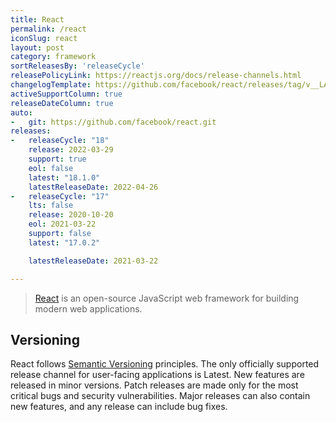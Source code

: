 ```yaml
---
title: React
permalink: /react
iconSlug: react
layout: post
category: framework
sortReleasesBy: 'releaseCycle'
releasePolicyLink: https://reactjs.org/docs/release-channels.html
changelogTemplate: https://github.com/facebook/react/releases/tag/v__LATEST__
activeSupportColumn: true
releaseDateColumn: true
auto:
-   git: https://github.com/facebook/react.git
releases:
-   releaseCycle: "18"
    release: 2022-03-29
    support: true
    eol: false
    latest: "18.1.0"
    latestReleaseDate: 2022-04-26
-   releaseCycle: "17"
    lts: false
    release: 2020-10-20
    eol: 2021-03-22
    support: false
    latest: "17.0.2"

    latestReleaseDate: 2021-03-22

---
```


> [React](https://reactjs.org/) is an open-source JavaScript web framework for building modern web applications.

## Versioning

React follows [Semantic Versioning](http://semver.org/) principles. The only officially supported release channel for user-facing applications is Latest. New features are released in minor versions. Patch releases are made only for the most critical bugs and security vulnerabilities. Major releases can also contain new features, and any release can include bug fixes.
